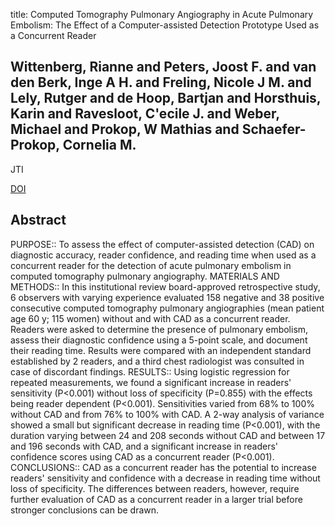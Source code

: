 title: Computed Tomography Pulmonary Angiography in Acute Pulmonary Embolism: The Effect of a Computer-assisted Detection Prototype Used as a Concurrent Reader

## Wittenberg, Rianne and Peters, Joost F. and van den Berk, Inge A H. and Freling, Nicole J M. and Lely, Rutger and de Hoop, Bartjan and Horsthuis, Karin and Ravesloot, C'ecile J. and Weber, Michael and Prokop, W Mathias and Schaefer-Prokop, Cornelia M.
JTI

<a href="https://doi.org/10.1097/RTI.0b013e3182870b97">DOI</a>

## Abstract
PURPOSE:: To assess the effect of computer-assisted detection (CAD) on diagnostic accuracy, reader confidence, and reading time when used as a concurrent reader for the detection of acute pulmonary embolism in computed tomography pulmonary angiography. MATERIALS AND METHODS:: In this institutional review board-approved retrospective study, 6 observers with varying experience evaluated 158 negative and 38 positive consecutive computed tomography pulmonary angiographies (mean patient age 60 y; 115 women) without and with CAD as a concurrent reader. Readers were asked to determine the presence of pulmonary embolism, assess their diagnostic confidence using a 5-point scale, and document their reading time. Results were compared with an independent standard established by 2 readers, and a third chest radiologist was consulted in case of discordant findings. RESULTS:: Using logistic regression for repeated measurements, we found a significant increase in readers' sensitivity (P<0.001) without loss of specificity (P=0.855) with the effects being reader dependent (P<0.001). Sensitivities varied from 68% to 100% without CAD and from 76% to 100% with CAD. A 2-way analysis of variance showed a small but significant decrease in reading time (P<0.001), with the duration varying between 24 and 208 seconds without CAD and between 17 and 196 seconds with CAD, and a significant increase in readers' confidence scores using CAD as a concurrent reader (P<0.001). CONCLUSIONS:: CAD as a concurrent reader has the potential to increase readers' sensitivity and confidence with a decrease in reading time without loss of specificity. The differences between readers, however, require further evaluation of CAD as a concurrent reader in a larger trial before stronger conclusions can be drawn.

